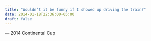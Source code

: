 ```yaml
---
title: "Wouldn’t it be funny if I showed up driving the train?"
date: 2014-01-18T22:36:00-05:00
draft: false
---
```

— 2014 Continental Cup